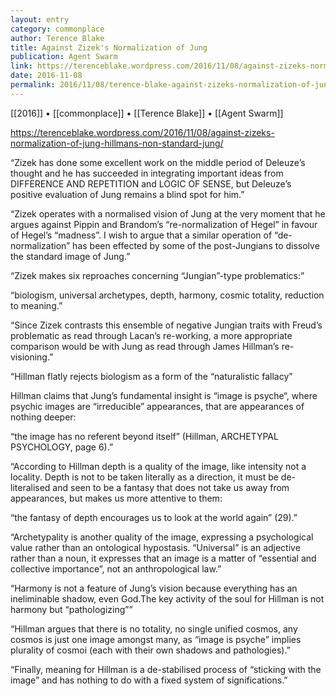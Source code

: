 ```yaml
---
layout: entry
category: commonplace
author: Terence Blake
title: Against Zizek's Normalization of Jung
publication: Agent Swarm
link: https://terenceblake.wordpress.com/2016/11/08/against-zizeks-normalization-of-jung-hillmans-non-standard-jung/
date: 2016-11-08
permalink: 2016/11/08/terence-blake-against-zizeks-normalization-of-jung
---
```


[[2016]] • [[commonplace]] • [[Terence Blake]] • [[Agent Swarm]]

https://terenceblake.wordpress.com/2016/11/08/against-zizeks-normalization-of-jung-hillmans-non-standard-jung/

“Zizek has done some excellent work on the middle period of Deleuze’s thought and he has succeeded in integrating important ideas from DIFFERENCE AND REPETITION and LOGIC OF SENSE, but Deleuze’s positive evaluation of Jung remains a blind spot for him.”

“Zizek operates with a normalised vision of Jung at the very moment that he argues against Pippin and Brandom’s “re-normalization of Hegel” in favour of Hegel’s “madness”. I wish to argue that a similar operation of “de-normalization” has been effected by some of the post-Jungians to dissolve the standard image of Jung.”

“Zizek makes six reproaches concerning “Jungian”-type problematics:”

“biologism, universal archetypes, depth, harmony, cosmic totality, reduction to meaning.”

“Since Zizek contrasts this ensemble of negative Jungian traits with Freud’s problematic as read through Lacan’s re-working, a more appropriate comparison would be with Jung as read through James Hillman’s re-visioning.”

“Hillman flatly rejects biologism as a form of the “naturalistic fallacy”

Hillman claims that Jung’s fundamental insight is “image is psyche“, where psychic images are “irreducible” appearances, that are appearances of nothing deeper:

“the image has no referent beyond itself” (Hillman, ARCHETYPAL PSYCHOLOGY, page 6).”

“According to Hillman depth is a quality of the image, like intensity not a locality. Depth is not to be taken literally as a direction, it must be de-literalised and seen to be a fantasy that does not take us away from appearances, but makes us more attentive to them:

“the fantasy of depth encourages us to look at the world again” (29).”

“Archetypality is another quality of the image, expressing a psychological value rather than an ontological hypostasis. “Universal” is an adjective rather than a noun, it expresses that an image is a matter of “essential and collective importance”, not an anthropological law.”

“Harmony is not a feature of Jung’s vision because everything has an ineliminable shadow, even God.The key activity of the soul for Hillman is not harmony but “pathologizing””

“Hillman argues that there is no totality, no single unified cosmos, any cosmos is just one image amongst many, as “image is psyche” implies plurality of cosmoi (each with their own shadows and pathologies).”

“Finally, meaning for Hillman is a de-stabilised process of “sticking with the image” and has nothing to do with a fixed system of significations.”



